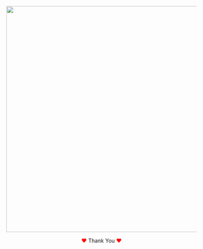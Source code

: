 <p align="center">
<img width="600px" src="https://user-images.githubusercontent.com/80118217/221032105-e68d1d63-615a-48f9-b13a-12643e5751d3.png">
</p>

<p align="center"><span style="color: red;">&hearts;</span> Thank You <span style="color: red;">&hearts;</span></p>
